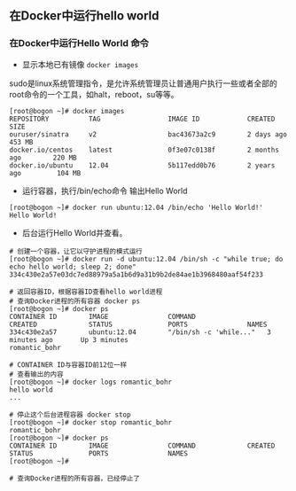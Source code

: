 ## 在Docker中运行hello world


### 在Docker中运行Hello World 命令
* 显示本地已有镜像 `docker images`

sudo是linux系统管理指令，是允许系统管理员让普通用户执行一些或者全部的root命令的一个工具，如halt，reboot，su等等。

```text
[root@bogon ~]# docker images
REPOSITORY          TAG                 IMAGE ID            CREATED             SIZE
ouruser/sinatra     v2                  bac43673a2c9        2 days ago          453 MB
docker.io/centos    latest              0f3e07c0138f        2 months ago        220 MB
docker.io/ubuntu    12.04               5b117edd0b76        2 years ago         104 MB
```

* 运行容器，执行/bin/echo命令 输出Hello World
```text
[root@bogon ~]# docker run ubuntu:12.04 /bin/echo 'Hello World!'
Hello World!
```

* 后台运行Hello World并查看。

```text
# 创建一个容器，让它以守护进程的模式运行
[root@bogon ~]# docker run -d ubuntu:12.04 /bin/sh -c "while true; do echo hello world; sleep 2; done" 
334c430e2a57e03dc7ed88979a5a1b6d9a31b9b2de84ae1b3968480aaf54f233

# 返回容器ID，根据容器ID查看hello world进程
# 查询Docker进程的所有容器 docker ps
[root@bogon ~]# docker ps
CONTAINER ID        IMAGE               COMMAND                  CREATED             STATUS              PORTS               NAMES
334c430e2a57        ubuntu:12.04        "/bin/sh -c 'while..."   3 minutes ago       Up 3 minutes                            romantic_bohr

# CONTAINER ID与容器ID前12位一样
# 查看输出的内容
[root@bogon ~]# docker logs romantic_bohr
hello world
...

# 停止这个后台进程容器 docker stop
[root@bogon ~]# docker stop romantic_bohr
romantic_bohr
[root@bogon ~]# docker ps
CONTAINER ID        IMAGE               COMMAND             CREATED             STATUS              PORTS               NAMES
[root@bogon ~]# 

# 查询Docker进程的所有容器，已经停止了
```